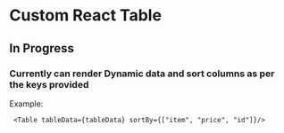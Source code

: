 # Custom React Table

## In Progress

### Currently can render Dynamic data and sort columns as per the keys provided

Example: 
```
 <Table tableData={tableData} sortBy={["item", "price", "id"]}/>
```